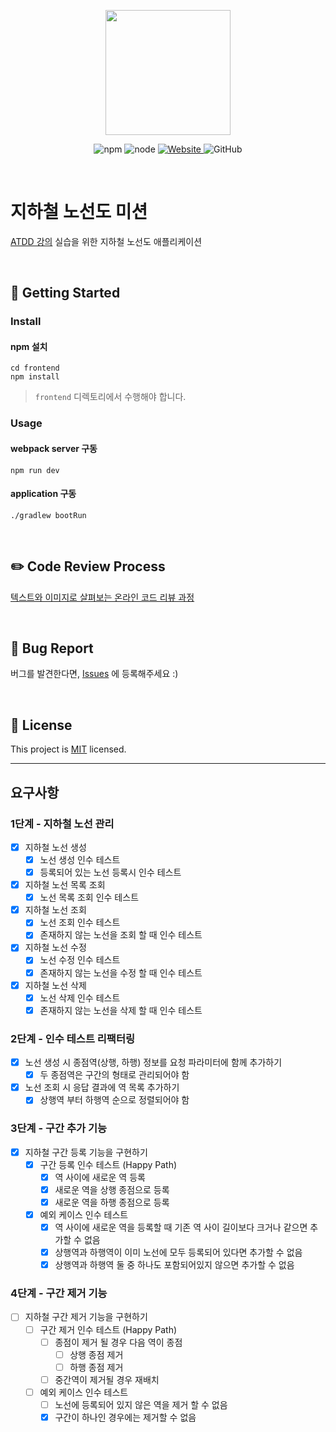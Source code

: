 <p align="center">
    <img width="200px;" src="https://raw.githubusercontent.com/woowacourse/atdd-subway-admin-frontend/master/images/main_logo.png"/>
</p>
<p align="center">
  <img alt="npm" src="https://img.shields.io/badge/npm-%3E%3D%205.5.0-blue">
  <img alt="node" src="https://img.shields.io/badge/node-%3E%3D%209.3.0-blue">
  <a href="https://edu.nextstep.camp/c/R89PYi5H" alt="nextstep atdd">
    <img alt="Website" src="https://img.shields.io/website?url=https%3A%2F%2Fedu.nextstep.camp%2Fc%2FR89PYi5H">
  </a>
  <img alt="GitHub" src="https://img.shields.io/github/license/next-step/atdd-subway-admin">
</p>

<br>

# 지하철 노선도 미션
[ATDD 강의](https://edu.nextstep.camp/c/R89PYi5H) 실습을 위한 지하철 노선도 애플리케이션

<br>

## 🚀 Getting Started

### Install
#### npm 설치
```
cd frontend
npm install
```
> `frontend` 디렉토리에서 수행해야 합니다.

### Usage
#### webpack server 구동
```
npm run dev
```
#### application 구동
```
./gradlew bootRun
```
<br>

## ✏️ Code Review Process
[텍스트와 이미지로 살펴보는 온라인 코드 리뷰 과정](https://github.com/next-step/nextstep-docs/tree/master/codereview)

<br>

## 🐞 Bug Report

버그를 발견한다면, [Issues](https://github.com/next-step/atdd-subway-admin/issues) 에 등록해주세요 :)

<br>

## 📝 License

This project is [MIT](https://github.com/next-step/atdd-subway-admin/blob/master/LICENSE.md) licensed.

***
## 요구사항
### 1단계 - 지하철 노선 관리
 - [x] 지하철 노선 생성
   - [x] 노선 생성 인수 테스트
   - [x] 등록되어 있는 노선 등록시 인수 테스트
 - [x] 지하철 노선 목록 조회
   - [x] 노선 목록 조회 인수 테스트
 - [x] 지하철 노선 조회
   - [x] 노선 조회 인수 테스트
   - [x] 존재하지 않는 노선을 조회 할 때 인수 테스트
 - [x] 지하철 노선 수정
   - [x] 노선 수정 인수 테스트
   - [x] 존재하지 않는 노선을 수정 할 때 인수 테스트
 - [x] 지하철 노선 삭제
   - [x] 노선 삭제 인수 테스트
   - [x] 존재하지 않는 노선을 삭제 할 때 인수 테스트

### 2단계 - 인수 테스트 리팩터링
- [x] 노선 생성 시 종점역(상행, 하행) 정보를 요청 파라미터에 함께 추가하기
  - [x] 두 종점역은 구간의 형태로 관리되어야 함
- [x] 노선 조회 시 응답 결과에 역 목록 추가하기
  - [x] 상행역 부터 하행역 순으로 정렬되어야 함

### 3단계 - 구간 추가 기능
- [x] 지하철 구간 등록 기능을 구현하기
  - [x] 구간 등록 인수 테스트 (Happy Path)
    - [x] 역 사이에 새로운 역 등록
    - [x] 새로운 역을 상행 종점으로 등록
    - [x] 새로운 역을 하행 종점으로 등록
  - [x] 예외 케이스 인수 테스트
    - [x] 역 사이에 새로운 역을 등록할 때 기존 역 사이 길이보다 크거나 같으면 추가할 수 없음
    - [x] 상행역과 하행역이 이미 노선에 모두 등록되어 있다면 추가할 수 없음
    - [x] 상행역과 하행역 둘 중 하나도 포함되어있지 않으면 추가할 수 없음

### 4단계 - 구간 제거 기능
- [ ] 지하철 구간 제거 기능을 구현하기
  - [ ] 구간 제거 인수 테스트 (Happy Path)
    - [ ] 종점이 제거 될 경우 다음 역이 종점
      - [ ] 상행 종점 제거
      - [ ] 하행 종점 제거
    - [ ] 중간역이 제거될 경우 재배치
  - [ ] 예외 케이스 인수 테스트
    - [ ] 노선에 등록되어 있지 않은 역을 제거 할 수 없음
    - [x] 구간이 하나인 경우에는 제거할 수 없음